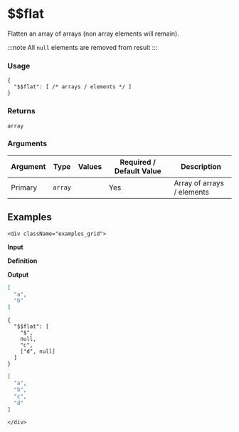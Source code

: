 # $$flat

Flatten an array of arrays (non array elements will remain).

:::note
All `null` elements are removed from result
:::

### Usage
```transformers
{
  "$$flat": [ /* arrays / elements */ ]
}
```
### Returns
`array`
### Arguments
| Argument | Type    | Values | Required / Default&nbsp;Value | Description                |
|----------|---------|--------|-------------------------------|----------------------------|
| Primary  | `array` |        | Yes                           | Array of arrays / elements |

## Examples
```mdx-code-block
<div className="examples_grid">
```

**Input**

**Definition**

**Output**


```json
[
  "a",
  "b"
]
```
```transformers
{
  "$$flat": [
    "$", 
    null, 
    "c", 
    ["d", null]
  ] 
}
```
```json
[
  "a",
  "b",
  "c",
  "d"
]
```

```mdx-code-block
</div>
```
